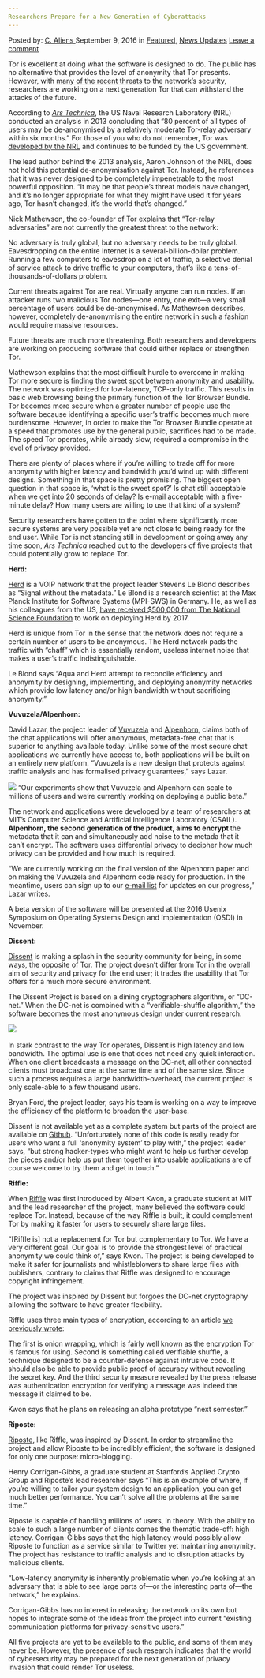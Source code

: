 ```yaml
---
Researchers Prepare for a New Generation of Cyberattacks
---
```

<article class="post-listing post-15378 post type-post status-publish format-standard has-post-thumbnail hentry  tag-building tag-cyberattacks tag-generation tag-prepare tag-researchers 
    <div class="post-inner">
        <span>Posted by: <a href="https://www.deepdotweb.com/author/caliens/" title="">C. Aliens </a></span>
    <span>September 9, 2016</span>
    <span>in <a href="https://www.deepdotweb.com/category/deepdot-news/" rel="category tag">Featured</a>, <a href="https://www.deepdotweb.com/category/news-updates/" rel="category tag">News Updates</a></span>
    <span><a href="https://www.deepdotweb.com/2016/09/09/researchers-prepare-new-generation-cyberattacks/#respond">Leave a comment</a></span>
    </p>
    <div class="clear"></div>
    <div class="entry">
    <p>Tor is excellent at doing what the software is designed to do. The public has no alternative that provides the level of anonymity that Tor presents. However, with <a href="https://www.deepdotweb.com/2016/07/07/researchers-found-over-100-snooping-tor-hsdir-relays/">many of the recent threats</a> to the network’s security, researchers are working on a next generation Tor that can withstand the attacks of the future.</p>
    <p>According to <a href="http://arstechnica.co.uk/security/2016/08/building-a-new-tor-that-withstands-next-generation-state-surveillance/"><em>Ars Technica</em></a>, the US Naval Research Laboratory (NRL) conducted an analysis in 2013 concluding that &#8220;80 percent of all types of users may be de-anonymised by a relatively moderate Tor-relay adversary within six months.&#8221; For those of you who do not remember, Tor was<a href="https://pando.com/2014/07/16/tor-spooks/"> developed by the NRL</a> and continues to be funded by the US government.</p>
    <p>The lead author behind the 2013 analysis, Aaron Johnson of the NRL, does not hold this potential de-anonymisation against Tor. Instead, he references that it was never designed to be completely impenetrable to the most powerful opposition. “It may be that people&#8217;s threat models have changed, and it&#8217;s no longer appropriate for what they might have used it for years ago, Tor hasn&#8217;t changed, it&#8217;s the world that&#8217;s changed.”</p>
    <p>Nick Mathewson, the co-founder of Tor explains that “Tor-relay adversaries” are not currently the greatest threat to the network:</p>
    <p>No adversary is truly global, but no adversary needs to be truly global. Eavesdropping on the entire Internet is a several-billion-dollar problem. Running a few computers to eavesdrop on a lot of traffic, a selective denial of service attack to drive traffic to your computers, that&#8217;s like a tens-of-thousands-of-dollars problem.</p>
    <p>Current threats against Tor are real. Virtually anyone can run nodes. If an attacker runs two malicious Tor nodes—one entry, one exit—a very small percentage of users could be de-anonymised. As Mathewson describes, however, completely de-anonymising the entire network in such a fashion would require massive resources.</p>
    <p>Future threats are much more threatening. Both researchers and developers are working on producing software that could either replace or strengthen Tor.</p>
    <p>Mathewson explains that the most difficult hurdle to overcome in making Tor more secure is finding the sweet spot between anonymity and usability. The network was optimized for low-latency, TCP-only traffic. This results in basic web browsing being the primary function of the Tor Browser Bundle. Tor becomes more secure when a greater number of people use the software because identifying a specific user’s traffic becomes much more burdensome. However, in order to make the Tor Browser Bundle operate at a speed that promotes use by the general public, sacrifices had to be made. The speed Tor operates, while already slow, required a compromise in the level of privacy provided.</p>
    <p>There are plenty of places where if you&#8217;re willing to trade off for more anonymity with higher latency and bandwidth you&#8217;d wind up with different designs. Something in that space is pretty promising. The biggest open question in that space is, &#8216;what is the sweet spot?&#8217; Is chat still acceptable when we get into 20 seconds of delay? Is e-mail acceptable with a five-minute delay? How many users are willing to use that kind of a system?</p>
    <p>Security researchers have gotten to the point where significantly more secure systems are very possible yet are not close to being ready for the end user. While Tor is not standing still in development or going away any time soon, <em>Ars Technica</em> reached out to the developers of five projects that could potentially grow to replace Tor.</p>
    <p><strong>Herd:</strong></p>
    <p><a href="https://www.mpi-sws.org/~stevens/pubs/sigcomm15.pdf">Herd</a> is a VOIP network that the project leader Stevens Le Blond describes as &#8220;Signal without the metadata.” Le Blond is a research scientist at the Max Planck Institute for Software Systems (MPI-SWS) in Germany. He, as well as his colleagues from the US, <a href="https://nsf.gov/awardsearch/showAward?AWD_ID=1618955&amp;HistoricalAwards=false">have received $500,000 from The National Science Foundation</a> to work on deploying Herd by 2017.</p>
    <p>Herd is unique from Tor in the sense that the network does not require a certain number of users to be anonymous. The Herd network pads the traffic with “chaff” which is essentially random, useless internet noise that makes a user’s traffic indistinguishable.</p>
    <p>Le Blond says &#8220;Aqua and Herd attempt to reconcile efficiency and anonymity by designing, implementing, and deploying anonymity networks which provide low latency and/or high bandwidth without sacrificing anonymity.&#8221;</p>
    <p><strong>Vuvuzela/Alpenhorn:</strong></p>
    <p>David Lazar, the project leader of <a href="https://vuvuzela.io/">Vuvuzela</a> and <a href="https://vuvuzela.io/alpenhorn_intro.pdf">Alpenhorn</a>, claims both of the chat applications will offer anonymous, metadata-free chat that is superior to anything available today. Unlike some of the most secure chat applications we currently have access to, both applications will be built on an entirely new platform. &#8220;Vuvuzela is a new design that protects against traffic analysis and has formalised privacy guarantees,” says Lazar.</p>
    <p><img class="wp-image-15379 aligncenter" src="/imgs/2016/09/word-image-15.png" srcset="/imgs/2016/09/word-image-15.png 640w, /imgs/2016/09/word-image-15-300x211.png 300w" sizes="(max-width: 640px) 100vw, 640px"/> &#8220;Our experiments show that Vuvuzela and Alpenhorn can scale to millions of users and we&#8217;re currently working on deploying a public beta.&#8221;</p>
    <p>The network and applications were developed by a team of researchers at MIT&#8217;s Computer Science and Artificial Intelligence Laboratory (CSAIL). <strong>Alpenhorn, the second generation of the product, aims to encrypt </strong>the metadata that it can and simultaneously add noise to the metada that it can’t encrypt. The software uses differential privacy to decipher how much privacy can be provided and how much is required.</p>
    <p>&#8220;We are currently working on the final version of the Alpenhorn paper and on making the Vuvuzela and Alpenhorn code ready for production. In the meantime, users can sign up to our <a href="https://vuvuzela.io/">e-mail list</a> for updates on our progress,” Lazar writes.</p>
    <p>A beta version of the software will be presented at the 2016 Usenix Symposium on Operating Systems Design and Implementation (OSDI) in November.</p>
    <p><strong>Dissent:</strong></p>
    <p><a href="http://dedis.cs.yale.edu/dissent/">Dissent</a> is making a splash in the security community for being, in some ways, the opposite of Tor. The project doesn’t differ from Tor in the overall aim of security and privacy for the end user; it trades the usability that Tor offers for a much more secure environment.</p>
    <p>The Dissent Project is based on a dining cryptographers algorithm, or &#8220;DC-net.&#8221; When the DC-net is combined with a “verifiable-shuffle algorithm,” the software becomes the most anonymous design under current research.</p>
    <p><strong><img class="wp-image-15380" src="/imgs/2016/09/word-image-16.png" srcset="/imgs/2016/09/word-image-16.png 1772w, /imgs/2016/09/word-image-16-300x91.png 300w, /imgs/2016/09/word-image-16-1024x312.png 1024w" sizes="(max-width: 1772px) 100vw, 1772px"/></strong></p>
    <p>In stark contrast to the way Tor operates, Dissent is high latency and low bandwidth. The optimal use is one that does not need any quick interaction. When one client broadcasts a message on the DC-net, all other connected clients must broadcast one at the same time and of the same size. Since such a process requires a large bandwidth-overhead, the current project is only scale-able to a few thousand users.</p>
    <p>Bryan Ford, the project leader, says his team is working on a way to improve the efficiency of the platform to broaden the user-base.</p>
    <p>Dissent is not available yet as a complete system but parts of the project are available on <a href="https://github.com/DeDiS/Dissent">Github</a>. &#8220;Unfortunately none of this code is really ready for users who want a full ‘anonymity system’ to play with,&#8221; the project leader says, &#8220;but strong hacker-types who might want to help us further develop the pieces and/or help us put them together into usable applications are of course welcome to try them and get in touch.&#8221;</p>
    <p><strong>Riffle:</strong></p>
    <p>When <a href="https://people.csail.mit.edu/devadas/pubs/riffle.pdf">Riffle</a> was first introduced by Albert Kwon, a graduate student at MIT and the lead researcher of the project, many believed the software could replace Tor. Instead, because of the way Riffle is built, it could complement Tor by making it faster for users to securely share large files.</p>
    <p>&#8220;[Riffle is] not a replacement for Tor but complementary to Tor. We have a very different goal. Our goal is to provide the strongest level of practical anonymity we could think of,” says Kwon. The project is being developed to make it safer for journalists and whistleblowers to share large files with publishers, contrary to claims that Riffle was designed to encourage copyright infringement.</p>
    <p>The project was inspired by Dissent but forgoes the DC-net cryptography allowing the software to have greater flexibility.</p>
    <p>Riffle uses three main types of encryption, according to an article <a href="https://www.deepdotweb.com/2016/07/12/researchers-develop-anonymous-network-thats-faster-safer-tor/">we previously wrote</a>:</p>
    <p>The first is onion wrapping, which is fairly well known as the encryption Tor is famous for using. Second is something called verifiable shuffle, a technique designed to be a counter-defense against intrusive code. It should also be able to provide public proof of accuracy without revealing the secret key. And the third security measure revealed by the press release was authentication encryption for verifying a message was indeed the message it claimed to be.</p>
    <p>Kwon says that he plans on releasing an alpha prototype “next semester.”</p>
    <p><strong>Riposte:</strong></p>
    <p><a href="http://www.scs.stanford.edu/~dm/home/papers/corrigan-gibbs:riposte.pdf">Riposte</a>, like Riffle, was inspired by Dissent. In order to streamline the project and allow Riposte to be incredibly efficient, the software is designed for only one purpose: micro-blogging.</p>
    <p>Henry Corrigan-Gibbs, a graduate student at Stanford&#8217;s Applied Crypto Group and Riposte’s lead researcher says &#8220;This is an example of where, if you&#8217;re willing to tailor your system design to an application, you can get much better performance. You can&#8217;t solve all the problems at the same time.&#8221;</p>
    <p>Riposte is capable of handling millions of users, in theory. With the ability to scale to such a large number of clients comes the thematic trade-off: high latency. Corrigan-Gibbs says that the high latency would possibly allow Riposte to function as a service similar to Twitter yet maintaining anonymity. The project has resistance to traffic analysis and to disruption attacks by malicious clients.</p>
    <p>&#8220;Low-latency anonymity is inherently problematic when you&#8217;re looking at an adversary that is able to see large parts of—or the interesting parts of—the network,&#8221; he explains.</p>
    <p>Corrigan-Gibbs has no interest in releasing the network on its own but hopes to integrate some of the ideas from the project into current “existing communication platforms for privacy-sensitive users.”</p>
    <p>All five projects are yet to be available to the public, and some of them may never be. However, the presence of such research indicates that the world of cybersecurity may be prepared for the next generation of privacy invasion that could render Tor useless.</p>
    </div>
    <span style="display:none"><a href="https://www.deepdotweb.com/tag/building/" rel="tag">building</a> <a href="https://www.deepdotweb.com/tag/cyberattacks/" rel="tag">cyberattacks</a> <a href="https://www.deepdotweb.com/tag/generation/" rel="tag">generation</a> <a href="https://www.deepdotweb.com/tag/prepare/" rel="tag">prepare</a> <a href="https://www.deepdotweb.com/tag/researchers/" rel="tag">researchers</a> <a href="https://www.deepdotweb.com/tag/tor/" rel="tag">tor</a></span> <span style="display:none" class="updated">2016-09-09</span>
    <div style="display:none" class="vcard author" itemprop="author" itemscope itemtype="http://schema.org/Person"><strong class="fn" itemprop="name"><a href="https://www.deepdotweb.com/author/caliens/" title="Posts by C. Aliens" rel="author">C. Aliens</a></strong></div>
    </div>
</article>

